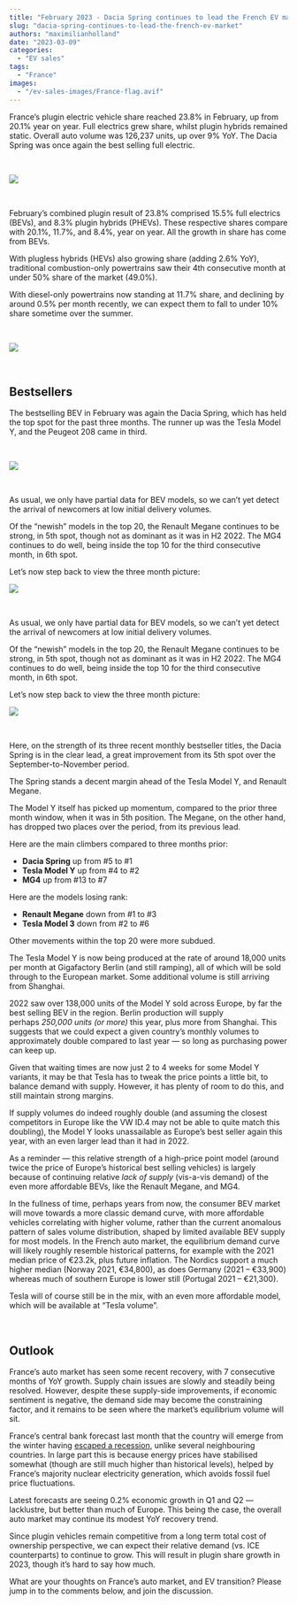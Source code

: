 ```yaml
---
title: "February 2023 - Dacia Spring continues to lead the French EV market"
slug: "dacia-spring-continues-to-lead-the-french-ev-market"
authors: "maximilianholland"
date: "2023-03-09"
categories:
  - "EV sales"
tags:
  - "France"
images:
  - "/ev-sales-images/France-flag.avif"
---
```


France’s plugin electric vehicle share reached 23.8% in February, up from 20.1% year on year. Full electrics grew share, whilst plugin hybrids remained static. Overall auto volume was 126,237 units, up over 9% YoY. The Dacia Spring was once again the best selling full electric.

 

![](ev-sales-images/2023-02-France-Passenger-Auto-Registrations.avif)

 

February’s combined plugin result of 23.8% comprised 15.5% full electrics (BEVs), and 8.3% plugin hybrids (PHEVs). These respective shares compare with 20.1%, 11.7%, and 8.4%, year on year. All the growth in share has come from BEVs.

With plugless hybrids (HEVs) also growing share (adding 2.6% YoY), traditional combustion-only powertrains saw their 4th consecutive month at under 50% share of the market (49.0%).

With diesel-only powertrains now standing at 11.7% share, and declining by around 0.5% per month recently, we can expect them to fall to under 10% share sometime over the summer.

 

![](ev-sales-images/2023-02-France-Monthly-Powertrain-Market-Share.avif)

 

## Bestsellers

The bestselling BEV in February was again the Dacia Spring, which has held the top spot for the past three months. The runner up was the Tesla Model Y, and the Peugeot 208 came in third.

 

![](ev-sales-images/2023-02-France-BEVs.avif)

 

As usual, we only have partial data for BEV models, so we can’t yet detect the arrival of newcomers at low initial delivery volumes.

Of the “newish” models in the top 20, the Renault Megane continues to be strong, in 5th spot, though not as dominant as it was in H2 2022. The MG4 continues to do well, being inside the top 10 for the third consecutive month, in 6th spot.

Let’s now step back to view the three month picture:

![](ev-sales-images/2023-02-France-BEVs-Trailing-Qtr.avif)

 

As usual, we only have partial data for BEV models, so we can’t yet detect the arrival of newcomers at low initial delivery volumes.

Of the “newish” models in the top 20, the Renault Megane continues to be strong, in 5th spot, though not as dominant as it was in H2 2022. The MG4 continues to do well, being inside the top 10 for the third consecutive month, in 6th spot.

Let’s now step back to view the three month picture:

![](ev-sales-images/2023-02-France-BEVs-Trailing-Qtr.avif)

 

Here, on the strength of its three recent monthly bestseller titles, the Dacia Spring is in the clear lead, a great improvement from its 5th spot over the September-to-November period.

The Spring stands a decent margin ahead of the Tesla Model Y, and Renault Megane.

The Model Y itself has picked up momentum, compared to the prior three month window, when it was in 5th position. The Megane, on the other hand, has dropped two places over the period, from its previous lead.

Here are the main climbers compared to three months prior:

- **Dacia Spring** up from #5 to #1
- **Tesla Model Y** up from #4 to #2
- **MG4** up from #13 to #7

Here are the models losing rank:

- **Renault Megane** down from #1 to #3
- **Tesla Model 3** down from #2 to #6

Other movements within the top 20 were more subdued.

The Tesla Model Y is now being produced at the rate of around 18,000 units per month at Gigafactory Berlin (and still ramping), all of which will be sold through to the European market. Some additional volume is still arriving from Shanghai.

2022 saw over 138,000 units of the Model Y sold across Europe, by far the best selling BEV in the region. Berlin production will supply perhaps _250,000 units (or more)_ this year, plus more from Shanghai. This suggests that we could expect a given country’s monthly volumes to approximately double compared to last year — so long as purchasing power can keep up.

Given that waiting times are now just 2 to 4 weeks for some Model Y variants, it may be that Tesla has to tweak the price points a little bit, to balance demand with supply. However, it has plenty of room to do this, and still maintain strong margins.

If supply volumes do indeed roughly double (and assuming the closest competitors in Europe like the VW ID.4 may not be able to quite match this doubling), the Model Y looks unassailable as Europe’s best seller again this year, with an even larger lead than it had in 2022.

As a reminder — this relative strength of a high-price point model (around twice the price of Europe’s historical best selling vehicles) is largely because of continuing relative _lack of supply_ (vis-a-vis demand) of the even more affordable BEVs, like the Renault Megane, and MG4.

In the fullness of time, perhaps years from now, the consumer BEV market will move towards a more classic demand curve, with more affordable vehicles correlating with higher volume, rather than the current anomalous pattern of sales volume distribution, shaped by limited available BEV supply for most models. In the French auto market, the equilibrium demand curve will likely roughly resemble historical patterns, for example with the 2021 median price of €23.2k, plus future inflation. The Nordics support a much higher median (Norway 2021, €34,800), as does Germany (2021 – €33,900) whereas much of southern Europe is lower still (Portugal 2021 – €21,300).

Tesla will of course still be in the mix, with an even more affordable model, which will be available at “Tesla volume”.

 

## Outlook

France’s auto market has seen some recent recovery, with 7 consecutive months of YoY growth. Supply chain issues are slowly and steadily being resolved. However, despite these supply-side improvements, if economic sentiment is negative, the demand side may become the constraining factor, and it remains to be seen where the market’s equilibrium volume will sit.

France’s central bank forecast last month that the country will emerge from the winter having [escaped a recession](https://www.bloomberg.com/news/articles/2023-02-08/france-will-dodge-recession-this-winter-central-bank-says), unlike several neighbouring countries. In large part this is because energy prices have stabilised somewhat (though are still much higher than historical levels), helped by France’s majority nuclear electricity generation, which avoids fossil fuel price fluctuations.

Latest forecasts are seeing 0.2% economic growth in Q1 and Q2 — lacklustre, but better than much of Europe. This being the case, the overall auto market may continue its modest YoY recovery trend.

Since plugin vehicles remain competitive from a long term total cost of ownership perspective, we can expect their relative demand (vs. ICE counterparts) to continue to grow. This will result in plugin share growth in 2023, though it’s hard to say how much.

What are your thoughts on France’s auto market, and EV transition? Please jump in to the comments below, and join the discussion.
